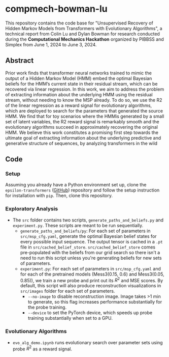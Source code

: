 # compmech-bowman-lu

This repository contains the code base for "Unsupervised Recovery of Hidden Markov Models from Transformers with Evolutionary Algorithms", a technical report from Colin Lu and Dylan Bowman for research conducted during the **Computational Mechanics Hackathon** organized by PIBBSS and Simplex from June 1, 2024 to June 3, 2024.

## Abstract

Prior work finds that transformer neural networks trained to mimic the output of a Hidden Markov Model (HMM) embed the optimal Bayesian beliefs for the HMM’s current state in their residual stream, which can be recovered via linear regression. In this work, we aim to address the problem of extracting information about the underlying HMM using the residual stream, without needing to know the MSP already. To do so, we use the R2 of the linear regression as a reward signal for evolutionary algorithms, which are deployed to search for the parameters that generated the source HMM. We find that for toy scenarios where the HMMis generated by a small set of latent variables, the R2 reward signal is remarkably smooth and the evolutionary algorithms succeed in approximately recovering the original HMM. We believe this work constitutes a promising first step towards the ultimate goal of extracting information about the underlying predictive and generative structure of sequences, by analyzing transformers in the wild

## Code

### Setup

Assuming you already have a Python environment set up, clone the `epsilon-transformers` ([GitHub](https://github.com/adamimos/epsilon-transformers)) repository and follow the setup instruction for installation with `pip`. Then, clone this repository.

### Exploratory Analysis

- The `src` folder contains two scripts, `generate_paths_and_beliefs.py` and `experiment.py`. These scripts are meant to be run sequentially.
    - `generate_paths_and_beliefs/py`: For each set of parameters in `src/msp_cfg.yaml`, generate the optimal Bayesian belief states for every possible input sequence. The output tensor is cached in a `.pt` file in `src/cached_belief_store`. `src/cached_belief_store` comes pre-populated with the beliefs from our grid search so there isn't a need to run this script unless you're generating beliefs for new sets of parameters. 
    - `experiment.py`: For each set of parameters in `src/msp_cfg.yaml` and for each of the pretrained models (Mess3(0.15, 0.6) and Mess3(0.05, 0.85)), we train a new probe and print out its $R^2$ and MSE scores. By default, this script will also produce reconstruction visualizations in `src/images` folder for each set of parameters.
        - `--no-image` to disable reconstruction image. Image takes >1 min to generate, so this flag increases performance substantially for the probe training.
        - `--device` to set the PyTorch device, which speeds up probe training substantially when set to a GPU.


### Evolutionary Algorithms

- `evo_alg_demo.ipynb` runs evolutionary search over parameter sets using probe $R^2$ as a reward signal.